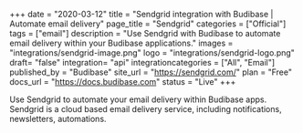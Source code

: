 +++
date = "2020-03-12"
title = "Sendgrid integration with Budibase | Automate email delivery"
page_title = "Sendgrid"
categories = ["Official"] 
tags = ["email"] 
description = "Use Sendgrid with Budibase to automate email delivery within your Budibase applications."
images = "integrations/sendgrid-image.png"
logo = "integrations/sendgrid-logo.png"
draft= "false"
integration= "api"
integrationcategories = ["All", "Email"]
published_by = "Budibase"
site_url = "https://sendgrid.com/"
plan = "Free"
docs_url = "https://docs.budibase.com"
status = "Live" 
+++

Use Sendgrid to automate your email delivery within Budibase apps.  Sendgrid is a cloud based email delivery service, including notifications, newsletters, automations.